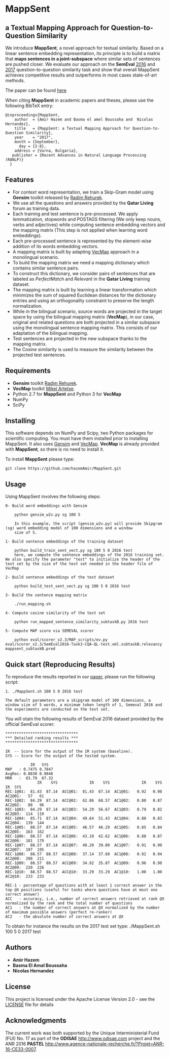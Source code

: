 # MappSent    
## a Textual Mapping Approach for Question-to-Question Similarity    

We introduce **MappSent**, a novel approach for textual similarity. Based on a linear sentence embedding representation, its principle is to build a matrix that __maps sentences in a joint-subspace__ where similar sets of sentences are pushed closer. We evaluate our approach on  the **SemEval** [2016](http://alt.qcri.org/semeval2016/task3/) and [2017](http://alt.qcri.org/semeval2017/task3/) question-to-question similarity task and show that overall MappSent  achieves competitive results and outperforms in most cases state-of-art methods.

The paper can be found [here](http://lml.bas.bg/ranlp2017/RANLP2017_proceedings_draft_6.09.2017.pdf)

When citing **MappSent** in academic papers and theses, please use the following BibTeX entry:
```
@inproceedings{MappSent,
    author  = {Amir Hazem and Basma el amel Boussaha and  Nicolas Hernandez},
    title   = {MappSent: a Textual Mapping Approach for Question-to-Question Similarity},
    year    = "2017",
    month = {September},
      day = {2-8},
    address = {Varna, Bulgaria},
   publisher = {Recent Advances in Natural Language Processing (RANLP)}
  }
```

## Features
- For context word representation, we train a Skip-Gram model using **Gensim** toolkit released by [Radim Rehurek](https://github.com/RaRe-Technologies/gensim). 
- We use all the questions and answers provided by the **Qatar Living** forum as training data. 
- Each training and test sentence is pre-processed. We apply lemmatization, stopwords and POSTAGS filtering (We only keep nouns, verbs and adjectives) while computing sentence embedding vectors and the mapping matrix (This step is not applied when learning word embeddings).
- Each pre-processed sentence is represented by the element-wise addition of its words embedding vectors.
- A mapping matrix is built by adapting [VecMap](https://github.com/artetxem/vecmap) approach in a monolingual scenario.
- To build the mapping matrix we need a mapping dictionary which contains similar sentence pairs. 
- To construct this dictionary, we consider pairs of sentences that are labeled as _PerfectMatch_ and _Relevant_ in the **Qatar Living** training dataset.
- The mapping matrix is built by learning a linear transformation which minimizes the sum of squared Euclidean distances for the dictionary entries and using an orthogonality constraint to preserve the length normalization.
- While in the bilingual scenario, source words are projected in the target space by using the bilingual mapping matrix (**VecMap**), in our case, original and related questions are both projected in a similar subspace using the monolingual sentence mapping matrix. This consists of our adaptation of the bilingual mapping.  
- Test sentences are projected in the new subspace thanks to the mapping matrix.
- The Cosine similarity is used to measure the similarity between the projected test sentences.

## Requirements

- **Gensim** toolkit [Radim Rehurek](https://github.com/RaRe-Technologies/gensim).
- **VecMap** toolkit [Mikel Artetxe](https://github.com/artetxem/vecmap).
- Python 2.7 for **MappSent** and Python 3 for **VecMap**
- NumPy
- SciPy

## Installing
This software depends on NumPy and Scipy, two Python packages for scientific computing. You must have them installed prior to installing MappSent. It also uses [Gensim](https://github.com/RaRe-Technologies/gensim) and [VecMap](https://github.com/artetxem/vecmap). **VecMap** is already provided with **MappSent**, so there is no need to install it. 

To install **MappSent** please type: 

```
git clone https://github.com/hazemAmir/MappSent.git
```
## Usage

Using MappSent involves the following steps: 

```
0- Build word embeddings with Gensim 

    python gensim_w2v.py sg 100 5 
    
    In this example, the script (gensim_w2v.py) will provide Skipgram (sg) word embedding model of 100 dimensions and a window 
    size of 5.  

1- Build sentence embeddings of the training dataset

    python build_train_sent_vect.py sg 100 5 0 2016 test
    here, we compute the sentence embeddings of the 2016 training set. We also specify the parameter "test" to initialize the header of the test set by the size of the test set needed in the header file of VecMap  

2- Build sentence embeddings of the test dataset

    python build_test_sent_vect.py sg 100 5 0 2016 test

3- Build the sentence mapping matrix

    ./run_mapping.sh

4- Compute cosine similarity of the test set

    python run_mapped_sentence_similarity_subtaskB.py 2016 test

5- Compute MAP score via SEMEVAL scorer

    python eval/scorer_v2.3/MAP_scripts/ev.py eval/scorer_v2.3/SemEval2016-Task3-CQA-QL-test.xml.subtaskB.relevancy                 mappsent_subtaskB.pred
```



## Quick start (Reproducing Results)

To reproduce the results reported in our [paper](http://lml.bas.bg/ranlp2017/RANLP2017_proceedings_draft_6.09.2017.pdf), please run the following script:   

```
1. ./MappSent.sh 100 5 0 2016 test

The default parameters are a skipgram model of 100 dimensions, a window size of 5 words, a minimum token length of 1, Semeval 2016 and the experiments are conducted on the test set.

```

You will otain the following results of SemEval 2016 dataset provided by the official SemEval scorer:

```
********************************
*** Detailed ranking results ***
********************************

IR  -- Score for the output of the IR system (baseline).
SYS -- Score for the output of the tested system.

           IR   SYS
MAP   : 0.7475 0.7847
AvgRec: 0.8830 0.9046
MRR   :  83.79  87.32
              IR    SYS              IR    SYS              IR    SYS            IR  SYS
REC-1@01:  81.43  87.14  ACC@01:  81.43  87.14  AC1@01:   0.92   0.98  AC2@01:   57   61
REC-1@02:  84.29  87.14  ACC@02:  62.86  68.57  AC1@02:   0.80   0.87  AC2@02:   88   96
REC-1@03:  84.29  87.14  ACC@03:  54.29  56.67  AC1@03:   0.79   0.82  AC2@03:  114  119
REC-1@04:  85.71  87.14  ACC@04:  49.64  51.43  AC1@04:   0.80   0.83  AC2@04:  139  144
REC-1@05:  88.57  87.14  ACC@05:  46.57  46.29  AC1@05:   0.85   0.84  AC2@05:  163  162
REC-1@06:  88.57  87.14  ACC@06:  43.10  42.62  AC1@06:   0.88   0.87  AC2@06:  181  179
REC-1@07:  88.57  87.14  ACC@07:  40.20  39.80  AC1@07:   0.91   0.90  AC2@07:  197  195
REC-1@08:  88.57  88.57  ACC@08:  37.14  37.68  AC1@08:   0.92   0.94  AC2@08:  208  211
REC-1@09:  88.57  88.57  ACC@09:  34.92  35.87  AC1@09:   0.96   0.98  AC2@09:  220  226
REC-1@10:  88.57  88.57  ACC@10:  33.29  33.29  AC1@10:   1.00   1.00  AC2@10:  233  233

REC-1 - percentage of questions with at least 1 correct answer in the top @X positions (useful for tasks where questions have at most one correct answer)
ACC   - accuracy, i.e., number of correct answers retrieved at rank @X normalized by the rank and the total number of questions
AC1   - the number of correct answers at @X normalized by the number of maximum possible answers (perfect re-ranker)
AC2   - the absolute number of correct answers at @X
```

To obtain for instance the results on the 2017 test set type:  ./MappSent.sh 100 5 0 2017 test


## Authors

* **Amir Hazem** 
* **Basma El Amal Boussaha**
* **Nicolas Hernandez**

## License

This project is licensed under the Apache License Version 2.0 - see the [LICENSE](LICENSE) file for details

## Acknowledgments

The current work was both supported by the Unique Interministerial Fund (FUI) No. 17 as 
part of the **ODISAE** http://www.odisae.com project and the ANR 2016 **PASTEL** http://www.agence-nationale-recherche.fr/?Projet=ANR-16-CE33-0007.

